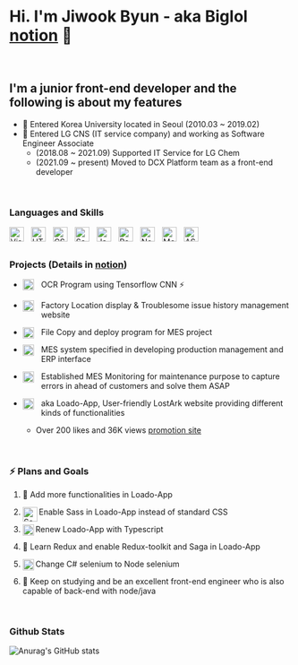 # Hi. I'm Jiwook Byun - aka Biglol [notion] 👋

<br/>

## I'm a junior front-end developer and the following is about my features

- 👯 Entered Korea University located in Seoul (2010.03 ~ 2019.02)
- 🌱 Entered LG CNS (IT service company) and working as Software Engineer Associate
  - (2018.08 ~ 2021.09) Supported IT Service for LG Chem
  - (2021.09 ~ present) Moved to DCX Platform team as a front-end developer

<br/>

### Languages and Skills

<img align="left" alt="Visual Studio Code" width="26px" src="https://cdn.jsdelivr.net/gh/devicons/devicon/icons/vscode/vscode-original.svg" style="padding-right:10px;" />
<img align="left" alt="HTML5" width="26px" src="https://cdn.jsdelivr.net/gh/devicons/devicon/icons/html5/html5-original.svg" style="padding-right:10px;" />
<img align="left" alt="CSS3" width="26px" src="https://cdn.jsdelivr.net/gh/devicons/devicon/icons/css3/css3-original.svg" style="padding-right:10px;" />
<img align="left" alt="Sass" width="26px" src="https://cdn.jsdelivr.net/gh/devicons/devicon/icons/sass/sass-original.svg" style="padding-right:10px;" />
<img align="left" alt="JavaScript" width="26px" src="https://cdn.jsdelivr.net/gh/devicons/devicon/icons/javascript/javascript-original.svg" style="padding-right:10px;" />
<img align="left" alt="React" width="26px" src="https://cdn.jsdelivr.net/gh/devicons/devicon/icons/react/react-original.svg" style="padding-right:10px;" />
<img align="left" alt="Node.js" width="26px" src="https://cdn.jsdelivr.net/gh/devicons/devicon/icons/nodejs/nodejs-original.svg" style="padding-right:10px;" />
<img align="left" alt="MongoDB" width="26px" src="https://cdn.jsdelivr.net/gh/devicons/devicon/icons/mongodb/mongodb-original.svg" style="padding-right:10px;" />
<img align="left" alt="ASP.Net" width="26px" src="https://pics.freeicons.io/uploads/icons/png/14621971553750220-512.png" style="padding-right:10px;">

<br/><br/>

### Projects (Details in [notion])

- [<img align="left" alt="source" width="20px" src="https://www.svgrepo.com/show/157475/website.svg" style="padding-right:10px;"/>](https://blog.naver.com/nba2005kings) OCR Program using Tensorflow CNN ⚡

- <img align="left" alt="factorymap" width="20px" src="https://image.shutterstock.com/image-illustration/factory-plant-isometric-3d-illustration-600w-1181914285.jpg" style="padding-right:10px"/> Factory Location display & Troublesome issue history management website

- [<img align="left" alt="GitHub" width="20px" src="https://user-images.githubusercontent.com/3369400/139447912-e0f43f33-6d9f-45f8-be46-2df5bbc91289.png" style="padding-right:10px;" />](https://github.com/biglol10/CopyAndDistributeProg) File Copy and deploy program for MES project

- <img align="left" alt="factory" width="20px" src="https://freesvg.org/img/isocity_factory.png" style="padding-right:10px;"/> MES system specified in developing production management and ERP interface

- <img align="left" alt="monitoring" width="20px" src="https://icon-library.com/images/monitoring-icon/monitoring-icon-19.jpg" style="padding-right:10px;"> Established MES Monitoring for maintenance purpose to capture errors in ahead of customers and solve them ASAP

- [<img align="left" alt="loado" width="20px" src="https://loado-app.herokuapp.com/images/loa_icons/10LevelDamage.PNG" style="padding-right:10px;">](https://github.com/biglol10/loado-react) aka Loado-App, User-friendly LostArk website providing different kinds of functionalities
  - Over 200 likes and 36K views [promotion site](https://www.inven.co.kr/board/lostark/4811/4124077)

<br/>

### ⚡ Plans and Goals

<!--START_SECTION:activity-->

1. 💪 Add more functionalities in Loado-App

2. <img align="left" alt="Sass" width="26px" src="https://cdn.jsdelivr.net/gh/devicons/devicon/icons/sass/sass-original.svg"/>Enable Sass in Loado-App instead of standard CSS

3. <img align="left" alt="loado" width="20px" src="https://upload.wikimedia.org/wikipedia/commons/thumb/4/4c/Typescript_logo_2020.svg/768px-Typescript_logo_2020.svg.png">Renew Loado-App with Typescript

4. 📕 Learn Redux and enable Redux-toolkit and Saga in Loado-App

5. <img align="left" alt="Node.js" width="20px" src="https://cdn.jsdelivr.net/gh/devicons/devicon/icons/nodejs/nodejs-original.svg"/> Change C# selenium to Node selenium

6. 🎉 Keep on studying and be an excellent front-end engineer who is also capable of back-end with node/java
<!--END_SECTION:activity-->

<br/>

### Github Stats
![Anurag's GitHub stats](https://github-readme-stats.vercel.app/api?username=biglol10&show_icons=true&theme=radical)

<br/><br/><br/><br/>

[notion]: https://www.notion.so/f2fe3dea61f64f21944002eb5950b4cd
[webdevplaylist]: https://www.youtube.com/playlist?list=PLkwxH9e_vrAJ0WbEsFA9W3I1W-g_BTsbt
